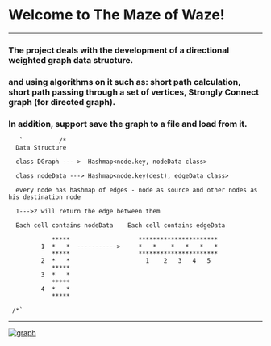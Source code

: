 # Welcome to The Maze of Waze!
-----
### The project deals with the development of a directional weighted graph data structure.
### and using algorithms on it such as: short path calculation, short path passing through a set of vertices, Strongly Connect graph (for directed graph).
### In addition, support save the graph to a file and load from it.
       `          /*
      Data Structure                
                
      class DGraph --- >  Hashmap<node.key, nodeData class>
                
      class nodeData ---> Hashmap<node.key(dest), edgeData class>

      every node has hashmap of edges - node as source and other nodes as his destination node

      1--->2 will return the edge between them
                
      Each cell contains nodeData    Each cell contains edgeData 
                
                *****                   **********************
             1  *   *  ----------->     *   *    *   *   *   *
                *****                   **********************
             2  *   *                     1    2   3   4   5
                *****   
             3  *   *
                *****
             4  *   *
                *****

     /*`
---
<a href="https://ibb.co/3Bgwhf3"><img src="https://i.ibb.co/sy8h35f/graph.png" alt="graph" border="0"></a>

